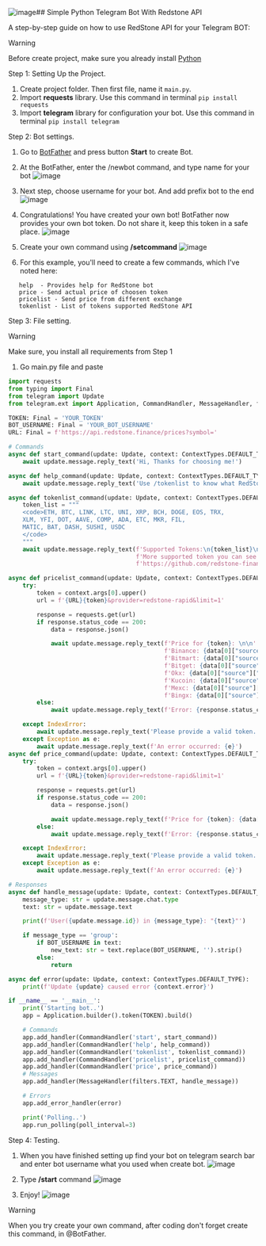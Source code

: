 ![image](https://github.com/CryptoFenomen/SimpleTelegramBotWithRedstoneApi/assets/156483400/8726d6c9-5979-480b-ac04-717c8e426ece)## Simple Python Telegram Bot With Redstone API

A step-by-step guide on how to use RedStone API for your Telegram BOT:

>[!WARNING]
>Before create project, make sure you already install [Python](https://www.python.org/)

Step 1: Setting Up the Project.

1. Create project folder. Then first file, name it `main.py`.
2. Import **requests** library. Use this command in terminal `pip install requests`
3. Import **telegram** library for configuration your bot. Use this command in terminal `pip install telegram`

Step 2: Bot settings.

1. Go to [BotFather](https://t.me/BotFather) and press button **Start** to create Bot.
2. At the BotFather, enter the /newbot command, and type name for your bot
   ![image](https://github.com/CryptoFenomen/SimpleTelegramBotWithRedstoneApi/assets/156483400/f6132ddc-9942-4591-84e3-78a4ba9e0c13)
   
4. Next step, choose username for your bot. And add prefix bot to the end
   ![image](https://github.com/CryptoFenomen/SimpleTelegramBotWithRedstoneApi/assets/156483400/a53647b0-9b4e-42c5-af20-51e0a1b1101c)
     
5. Congratulations! You have created your own bot! BotFather now provides your own bot token. Do not share it, keep this token in a safe place.
   ![image](https://github.com/CryptoFenomen/SimpleTelegramBotWithRedstoneApi/assets/156483400/cc6e5dcc-4ade-46ac-9f36-61bf34b98338)

6. Create your own command using **/setcommand**
   ![image](https://github.com/CryptoFenomen/SimpleTelegramBotWithRedstoneApi/assets/156483400/18c6ed18-2f93-486b-8c16-e64841f681e2)

7. For this example, you'll need to create a few commands, which I've noted here:
  ```
     help  - Provides help for RedStone bot
     price - Send actual price of choosen token
     pricelist - Send price from different exchange
     tokenlist - List of tokens supported RedStone API
   ```
Step 3: File setting.

>[!Warning]
>Make sure, you install all requirements from Step 1

1. Go main.py file and paste
```python
import requests
from typing import Final
from telegram import Update
from telegram.ext import Application, CommandHandler, MessageHandler, filters, ContextTypes

TOKEN: Final = 'YOUR_TOKEN'
BOT_USERNAME: Final = 'YOUR_BOT_USERNAME'
URL: Final = f'https://api.redstone.finance/prices?symbol='

# Commands
async def start_command(update: Update, context: ContextTypes.DEFAULT_TYPE):
    await update.message.reply_text('Hi, Thanks for choosing me!')

async def help_command(update: Update, context: ContextTypes.DEFAULT_TYPE):
    await update.message.reply_text('Use /tokenlist to know what RedStone APIs supporting tokens\nUse /pricelist [token] to find out the price on the exchange\nUse /price [token] to find actual price')

async def tokenlist_command(update: Update, context: ContextTypes.DEFAULT_TYPE):
    token_list = """
    <code>ETH, BTC, LINK, LTC, UNI, XRP, BCH, DOGE, EOS, TRX, 
    XLM, YFI, DOT, AAVE, COMP, ADA, ETC, MKR, FIL, 
    MATIC, BAT, DASH, SUSHI, USDC
    </code>
    """
    await update.message.reply_text(f'Supported Tokens:\n{token_list}\n'
                                    f'More supported token you can see here:\n'
                                    f'https://github.com/redstone-finance/redstone-api/blob/main/docs/ALL_SUPPORTED_TOKENS.md', parse_mode='HTML')

async def pricelist_command(update: Update, context: ContextTypes.DEFAULT_TYPE):
    try:
        token = context.args[0].upper()
        url = f'{URL}{token}&provider=redstone-rapid&limit=1'

        response = requests.get(url)
        if response.status_code == 200:
            data = response.json()

            await update.message.reply_text(f'Price for {token}: \n\n'
                                            f'Binance: {data[0]["source"]["binance"]}\n'
                                            f'Bitmart: {data[0]["source"]["bitmart"]}\n'
                                            f'Bitget: {data[0]["source"]["bitget"]}\n'
                                            f'Okx: {data[0]["source"]["okx"]}\n'
                                            f'Kucoin: {data[0]["source"]["kucoin"]}\n'
                                            f'Mexc: {data[0]["source"]["mexc"]}\n'
                                            f'Bingx: {data[0]["source"]["bingx"]}\n') 
        else:
            await update.message.reply_text(f'Error: {response.status_code} - {response.text}') 

    except IndexError:
        await update.message.reply_text('Please provide a valid token. List of supported tokens: /tokenlist')
    except Exception as e:
        await update.message.reply_text(f'An error occurred: {e}')
async def price_command(update: Update, context: ContextTypes.DEFAULT_TYPE):
    try:
        token = context.args[0].upper()
        url = f'{URL}{token}&provider=redstone-rapid&limit=1'

        response = requests.get(url)
        if response.status_code == 200:
            data = response.json()

            await update.message.reply_text(f'Price for {token}: {data[0]["value"]}') 
        else:
            await update.message.reply_text(f'Error: {response.status_code} - {response.text}') 

    except IndexError:
        await update.message.reply_text('Please provide a valid token. List of supported tokens: /tokenlist')
    except Exception as e:
        await update.message.reply_text(f'An error occurred: {e}')

# Responses
async def handle_message(update: Update, context: ContextTypes.DEFAULT_TYPE):
    message_type: str = update.message.chat.type
    text: str = update.message.text

    print(f'User({update.message.id}) in {message_type}: "{text}"')

    if message_type == 'group':
        if BOT_USERNAME in text:
            new_text: str = text.replace(BOT_USERNAME, '').strip()
        else:
            return

async def error(update: Update, context: ContextTypes.DEFAULT_TYPE):
    print(f'Update {update} caused error {context.error}')

if __name__ == '__main__':
    print('Starting bot..')
    app = Application.builder().token(TOKEN).build()

    # Commands
    app.add_handler(CommandHandler('start', start_command))
    app.add_handler(CommandHandler('help', help_command))
    app.add_handler(CommandHandler('tokenlist', tokenlist_command))
    app.add_handler(CommandHandler('pricelist', pricelist_command))
    app.add_handler(CommandHandler('price', price_command))
    # Messages
    app.add_handler(MessageHandler(filters.TEXT, handle_message))

    # Errors
    app.add_error_handler(error)

    print('Polling..')
    app.run_polling(poll_interval=3)

```

Step 4: Testing.
1. When you have finished setting up find your bot on telegram search bar and enter bot username what you used when create bot.
   ![image](https://github.com/CryptoFenomen/SimpleTelegramBotWithRedstoneApi/assets/156483400/147bddeb-53bd-4989-95cd-6ffc48686abd)

3. Type **/start** command
   ![image](https://github.com/CryptoFenomen/SimpleTelegramBotWithRedstoneApi/assets/156483400/d97cc06b-c88e-44a3-a765-a46d6d7d690c)

4. Enjoy!
  ![image](https://github.com/CryptoFenomen/SimpleTelegramBotWithRedstoneApi/assets/156483400/e70d0674-78c2-4226-8fd0-48028eeb2063)

>[!Warning]
>When you try create your own command, after coding don't forget create this command, in @BotFather.



